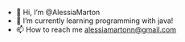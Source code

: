 - 👋 Hi, I’m @AlessiaMarton
- 🌱 I’m currently learning programming with java!
- 📫 How to reach me alessiamartonn@gmail.com

<!---
AlessiaMarton/AlessiaMarton is a ✨ special ✨ repository because its `README.md` (this file) appears on your GitHub profile.
You can click the Preview link to take a look at your changes.
--->
